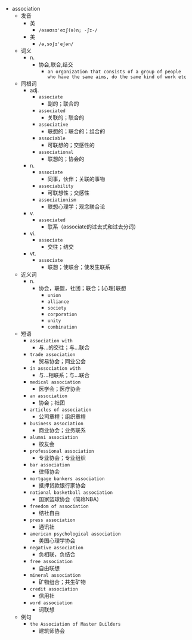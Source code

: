 - association
  - 发音
    - 英
      - `/əsəʊsɪ'eɪʃ(ə)n; -ʃɪ-/`
    - 美
      - `/ə,soʃɪ'eʃən/`
  - 词义
    - n.
      - 协会,联合,结交
        - `an organization that consists of a group of people who have the same aims, do the same kind of work etc`
  - 同根词
    - adj.
      - `associate`
        - 副的；联合的
      - `associated`
        - 关联的；联合的
      - `associative`
        - 联想的；联合的；组合的
      - `associable`
        - 可联想的；交感性的
      - `associational`
        - 联想的；协会的
    - n.
      - `associate`
        - 同事，伙伴；关联的事物
      - `associability`
        - 可联想性；交感性
      - `associationism`
        - 联想心理学；观念联合论
    - v.
      - `associated`
        - 联系（associate的过去式和过去分词）
    - vi.
      - `associate`
        - 交往；结交
    - vt.
      - `associate`
        - 联想；使联合；使发生联系
  - 近义词
    - n.
      - 协会，联盟，社团；联合；[心理]联想
        - `union`
        - `alliance`
        - `society`
        - `corporation`
        - `unity`
        - `combination`
  - 短语
    - `association with`
      - 与…的交往；与…联合 
    - `trade association`
      - 贸易协会；同业公会 
    - `in association with`
      - 与…相联系；与…联合 
    - `medical association`
      - 医学会；医疗协会 
    - `an association`
      - 协会；社团 
    - `articles of association`
      - 公司章程；组织章程 
    - `business association`
      - 商业协会；业务联系 
    - `alumni association`
      - 校友会 
    - `professional association`
      - 专业协会；专业组织 
    - `bar association`
      - 律师协会 
    - `mortgage bankers association`
      - 抵押贷款银行家协会 
    - `national basketball association`
      - 国家篮球协会（简称NBA） 
    - `freedom of association`
      - 结社自由 
    - `press association`
      - 通讯社 
    - `american psychological association`
      - 美国心理学协会 
    - `negative association`
      - 负相联，负结合 
    - `free association`
      - 自由联想 
    - `mineral association`
      - 矿物组合；共生矿物 
    - `credit association`
      - 信用社 
    - `word association`
      - 词联想 
  - 例句
    - `the Association of Master Builders`
      - 建筑师协会


